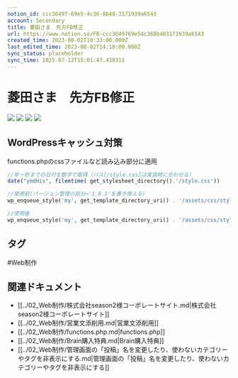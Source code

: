 ```yaml
---
notion_id: ccc36497-69e5-4c36-8b48-3171939a6543
account: Secondary
title: 菱田さま　先方FB修正
url: https://www.notion.so/FB-ccc3649769e54c368b483171939a6543
created_time: 2023-08-02T10:33:00.000Z
last_edited_time: 2023-08-02T14:18:00.000Z
sync_status: placeholder
sync_time: 2025-07-12T15:01:47.430311
---
```

# 菱田さま　先方FB修正

![](https://prod-files-secure.s3.us-west-2.amazonaws.com/d58fe38c-a9d4-4466-aed9-85604b7b2c6d/846a7706-5d8b-44bf-8b49-a0eb6615d26f/%E3%82%B9%E3%82%AF%E3%83%AA%E3%83%BC%E3%83%B3%E3%82%B7%E3%83%A7%E3%83%83%E3%83%88_2023-08-02_19.33.16.png?X-Amz-Algorithm=AWS4-HMAC-SHA256&X-Amz-Content-Sha256=UNSIGNED-PAYLOAD&X-Amz-Credential=ASIAZI2LB4667NMKFQIT%2F20250719%2Fus-west-2%2Fs3%2Faws4_request&X-Amz-Date=20250719T065907Z&X-Amz-Expires=3600&X-Amz-Security-Token=IQoJb3JpZ2luX2VjEIX%2F%2F%2F%2F%2F%2F%2F%2F%2F%2FwEaCXVzLXdlc3QtMiJGMEQCIBOsQF%2F0agLzgiWAhcy0TklieQJ3VvfJYjSgAO7%2B9xMmAiB60CgO4ZACYTggpk5OzEGiMuh5CnDMpqKfDfxqL4djrSqIBAie%2F%2F%2F%2F%2F%2F%2F%2F%2F%2F8BEAAaDDYzNzQyMzE4MzgwNSIMG9xRCzGLGnMkpTgrKtwDxaaESl9HYsryzGWjttLUSIPP0NAb30UxswIP6Ad7E8JH4EAs2K%2FNPAKUF6Hdb1%2FC9hi12FhQFE4i5qtDTLvb6eTN78FuyRF5zffXmixegQIotA0grfjSmRRwzg44gnU3lQZi7pIDh5gtcuHAZgl9HMRy7Grkg8HlHej9dYflDu7jjYzZ%2FCi25X3UUYKbGfy6Bf1y%2BdCqPwEbzPeStyinjFeyTfEVCnyc4GdoD%2BJVC0tfsGmVzxgicyc3DGBYhF2oeQpRVfB2r6E6KXssW%2BrkgWkA4%2BlooTmfK%2BrJUOlFvnxsp49LnR1XM50BoBucz4Udqm97XkabTOQd9AuSSaz%2BcXg1HRKznehP1E8mUoEzaKDTpyWvUv4VOAE7y1fxDcj7NhzmoDeeR41gLj6yqBKxAfhQUcgT0quG5tZ3EAR4r4x5wsvKwVkdXytP%2FnvWXtHX%2FwQtNV2m4fn0OBFMIPlvENITG7fyo%2BQ8nLg5cl39jJ8N8EUnw3yS9TlEAFSGPlLVt6bub%2FoG3ws3q4UryRJhIifHxdobqwlJW49qm%2Fyxk7GEzEtuTHC7ZkP5kBkQn25toy4V%2F4zdPhrySZBKPw2jDjtef0oxU%2BI8TddC8o6tDTGDwpoA9zCNbWDPELwwtMXswwY6pgFgyae4F28ZHC59LRXjnaj%2FEF%2FOQP1WMQie0wrdVziyTpdt83hiB0KgwcNbCf5%2FiNG4hFXP1RbT7UflaZn6IxBCD9eJxYgEoIkqTWDLfMLQ91AOMtfoJCJQNnxFsR%2BtdZhiPcBU4Yk8CX180xe66%2Bn5esoZdCObRfKto4sKpQ4%2BcNMHuztlvtqMjzLIZYMwKcuB6VM9S8m24A7ht9wxoR%2BvXoanjNfC&X-Amz-Signature=6cee4493221b6a1cfbbd50b050c006fb805664cbda6f1f264d60b53c07a99aa7&X-Amz-SignedHeaders=host&x-amz-checksum-mode=ENABLED&x-id=GetObject)
![](https://prod-files-secure.s3.us-west-2.amazonaws.com/d58fe38c-a9d4-4466-aed9-85604b7b2c6d/94b43f66-5692-4aa6-9e98-f67d5d788fe0/%E3%82%B9%E3%82%AF%E3%83%AA%E3%83%BC%E3%83%B3%E3%82%B7%E3%83%A7%E3%83%83%E3%83%88_2023-08-02_19.33.25.png?X-Amz-Algorithm=AWS4-HMAC-SHA256&X-Amz-Content-Sha256=UNSIGNED-PAYLOAD&X-Amz-Credential=ASIAZI2LB4667NMKFQIT%2F20250719%2Fus-west-2%2Fs3%2Faws4_request&X-Amz-Date=20250719T065907Z&X-Amz-Expires=3600&X-Amz-Security-Token=IQoJb3JpZ2luX2VjEIX%2F%2F%2F%2F%2F%2F%2F%2F%2F%2FwEaCXVzLXdlc3QtMiJGMEQCIBOsQF%2F0agLzgiWAhcy0TklieQJ3VvfJYjSgAO7%2B9xMmAiB60CgO4ZACYTggpk5OzEGiMuh5CnDMpqKfDfxqL4djrSqIBAie%2F%2F%2F%2F%2F%2F%2F%2F%2F%2F8BEAAaDDYzNzQyMzE4MzgwNSIMG9xRCzGLGnMkpTgrKtwDxaaESl9HYsryzGWjttLUSIPP0NAb30UxswIP6Ad7E8JH4EAs2K%2FNPAKUF6Hdb1%2FC9hi12FhQFE4i5qtDTLvb6eTN78FuyRF5zffXmixegQIotA0grfjSmRRwzg44gnU3lQZi7pIDh5gtcuHAZgl9HMRy7Grkg8HlHej9dYflDu7jjYzZ%2FCi25X3UUYKbGfy6Bf1y%2BdCqPwEbzPeStyinjFeyTfEVCnyc4GdoD%2BJVC0tfsGmVzxgicyc3DGBYhF2oeQpRVfB2r6E6KXssW%2BrkgWkA4%2BlooTmfK%2BrJUOlFvnxsp49LnR1XM50BoBucz4Udqm97XkabTOQd9AuSSaz%2BcXg1HRKznehP1E8mUoEzaKDTpyWvUv4VOAE7y1fxDcj7NhzmoDeeR41gLj6yqBKxAfhQUcgT0quG5tZ3EAR4r4x5wsvKwVkdXytP%2FnvWXtHX%2FwQtNV2m4fn0OBFMIPlvENITG7fyo%2BQ8nLg5cl39jJ8N8EUnw3yS9TlEAFSGPlLVt6bub%2FoG3ws3q4UryRJhIifHxdobqwlJW49qm%2Fyxk7GEzEtuTHC7ZkP5kBkQn25toy4V%2F4zdPhrySZBKPw2jDjtef0oxU%2BI8TddC8o6tDTGDwpoA9zCNbWDPELwwtMXswwY6pgFgyae4F28ZHC59LRXjnaj%2FEF%2FOQP1WMQie0wrdVziyTpdt83hiB0KgwcNbCf5%2FiNG4hFXP1RbT7UflaZn6IxBCD9eJxYgEoIkqTWDLfMLQ91AOMtfoJCJQNnxFsR%2BtdZhiPcBU4Yk8CX180xe66%2Bn5esoZdCObRfKto4sKpQ4%2BcNMHuztlvtqMjzLIZYMwKcuB6VM9S8m24A7ht9wxoR%2BvXoanjNfC&X-Amz-Signature=ff2b1d2194019e49adc3d591933da156d032143f24db31b7ba815409c7a5ba2d&X-Amz-SignedHeaders=host&x-amz-checksum-mode=ENABLED&x-id=GetObject)
![](https://prod-files-secure.s3.us-west-2.amazonaws.com/d58fe38c-a9d4-4466-aed9-85604b7b2c6d/2535173e-f164-495c-9ae9-618fd3e30279/%E3%82%B9%E3%82%AF%E3%83%AA%E3%83%BC%E3%83%B3%E3%82%B7%E3%83%A7%E3%83%83%E3%83%88_2023-08-02_19.33.41.png?X-Amz-Algorithm=AWS4-HMAC-SHA256&X-Amz-Content-Sha256=UNSIGNED-PAYLOAD&X-Amz-Credential=ASIAZI2LB4667NMKFQIT%2F20250719%2Fus-west-2%2Fs3%2Faws4_request&X-Amz-Date=20250719T065907Z&X-Amz-Expires=3600&X-Amz-Security-Token=IQoJb3JpZ2luX2VjEIX%2F%2F%2F%2F%2F%2F%2F%2F%2F%2FwEaCXVzLXdlc3QtMiJGMEQCIBOsQF%2F0agLzgiWAhcy0TklieQJ3VvfJYjSgAO7%2B9xMmAiB60CgO4ZACYTggpk5OzEGiMuh5CnDMpqKfDfxqL4djrSqIBAie%2F%2F%2F%2F%2F%2F%2F%2F%2F%2F8BEAAaDDYzNzQyMzE4MzgwNSIMG9xRCzGLGnMkpTgrKtwDxaaESl9HYsryzGWjttLUSIPP0NAb30UxswIP6Ad7E8JH4EAs2K%2FNPAKUF6Hdb1%2FC9hi12FhQFE4i5qtDTLvb6eTN78FuyRF5zffXmixegQIotA0grfjSmRRwzg44gnU3lQZi7pIDh5gtcuHAZgl9HMRy7Grkg8HlHej9dYflDu7jjYzZ%2FCi25X3UUYKbGfy6Bf1y%2BdCqPwEbzPeStyinjFeyTfEVCnyc4GdoD%2BJVC0tfsGmVzxgicyc3DGBYhF2oeQpRVfB2r6E6KXssW%2BrkgWkA4%2BlooTmfK%2BrJUOlFvnxsp49LnR1XM50BoBucz4Udqm97XkabTOQd9AuSSaz%2BcXg1HRKznehP1E8mUoEzaKDTpyWvUv4VOAE7y1fxDcj7NhzmoDeeR41gLj6yqBKxAfhQUcgT0quG5tZ3EAR4r4x5wsvKwVkdXytP%2FnvWXtHX%2FwQtNV2m4fn0OBFMIPlvENITG7fyo%2BQ8nLg5cl39jJ8N8EUnw3yS9TlEAFSGPlLVt6bub%2FoG3ws3q4UryRJhIifHxdobqwlJW49qm%2Fyxk7GEzEtuTHC7ZkP5kBkQn25toy4V%2F4zdPhrySZBKPw2jDjtef0oxU%2BI8TddC8o6tDTGDwpoA9zCNbWDPELwwtMXswwY6pgFgyae4F28ZHC59LRXjnaj%2FEF%2FOQP1WMQie0wrdVziyTpdt83hiB0KgwcNbCf5%2FiNG4hFXP1RbT7UflaZn6IxBCD9eJxYgEoIkqTWDLfMLQ91AOMtfoJCJQNnxFsR%2BtdZhiPcBU4Yk8CX180xe66%2Bn5esoZdCObRfKto4sKpQ4%2BcNMHuztlvtqMjzLIZYMwKcuB6VM9S8m24A7ht9wxoR%2BvXoanjNfC&X-Amz-Signature=0d946359bcd065c62933b401bb9acebf21f3e3ef74dbc018797d91362cdc0b59&X-Amz-SignedHeaders=host&x-amz-checksum-mode=ENABLED&x-id=GetObject)
![](https://prod-files-secure.s3.us-west-2.amazonaws.com/d58fe38c-a9d4-4466-aed9-85604b7b2c6d/c7fbdebc-478d-4250-ab40-15b99f5b440c/%E3%82%B9%E3%82%AF%E3%83%AA%E3%83%BC%E3%83%B3%E3%82%B7%E3%83%A7%E3%83%83%E3%83%88_2023-08-02_19.33.50.png?X-Amz-Algorithm=AWS4-HMAC-SHA256&X-Amz-Content-Sha256=UNSIGNED-PAYLOAD&X-Amz-Credential=ASIAZI2LB4667NMKFQIT%2F20250719%2Fus-west-2%2Fs3%2Faws4_request&X-Amz-Date=20250719T065907Z&X-Amz-Expires=3600&X-Amz-Security-Token=IQoJb3JpZ2luX2VjEIX%2F%2F%2F%2F%2F%2F%2F%2F%2F%2FwEaCXVzLXdlc3QtMiJGMEQCIBOsQF%2F0agLzgiWAhcy0TklieQJ3VvfJYjSgAO7%2B9xMmAiB60CgO4ZACYTggpk5OzEGiMuh5CnDMpqKfDfxqL4djrSqIBAie%2F%2F%2F%2F%2F%2F%2F%2F%2F%2F8BEAAaDDYzNzQyMzE4MzgwNSIMG9xRCzGLGnMkpTgrKtwDxaaESl9HYsryzGWjttLUSIPP0NAb30UxswIP6Ad7E8JH4EAs2K%2FNPAKUF6Hdb1%2FC9hi12FhQFE4i5qtDTLvb6eTN78FuyRF5zffXmixegQIotA0grfjSmRRwzg44gnU3lQZi7pIDh5gtcuHAZgl9HMRy7Grkg8HlHej9dYflDu7jjYzZ%2FCi25X3UUYKbGfy6Bf1y%2BdCqPwEbzPeStyinjFeyTfEVCnyc4GdoD%2BJVC0tfsGmVzxgicyc3DGBYhF2oeQpRVfB2r6E6KXssW%2BrkgWkA4%2BlooTmfK%2BrJUOlFvnxsp49LnR1XM50BoBucz4Udqm97XkabTOQd9AuSSaz%2BcXg1HRKznehP1E8mUoEzaKDTpyWvUv4VOAE7y1fxDcj7NhzmoDeeR41gLj6yqBKxAfhQUcgT0quG5tZ3EAR4r4x5wsvKwVkdXytP%2FnvWXtHX%2FwQtNV2m4fn0OBFMIPlvENITG7fyo%2BQ8nLg5cl39jJ8N8EUnw3yS9TlEAFSGPlLVt6bub%2FoG3ws3q4UryRJhIifHxdobqwlJW49qm%2Fyxk7GEzEtuTHC7ZkP5kBkQn25toy4V%2F4zdPhrySZBKPw2jDjtef0oxU%2BI8TddC8o6tDTGDwpoA9zCNbWDPELwwtMXswwY6pgFgyae4F28ZHC59LRXjnaj%2FEF%2FOQP1WMQie0wrdVziyTpdt83hiB0KgwcNbCf5%2FiNG4hFXP1RbT7UflaZn6IxBCD9eJxYgEoIkqTWDLfMLQ91AOMtfoJCJQNnxFsR%2BtdZhiPcBU4Yk8CX180xe66%2Bn5esoZdCObRfKto4sKpQ4%2BcNMHuztlvtqMjzLIZYMwKcuB6VM9S8m24A7ht9wxoR%2BvXoanjNfC&X-Amz-Signature=8ce77cdc13786babc2dd74f34ca753d9083d04e9435c895b446785ed1dcbc3e4&X-Amz-SignedHeaders=host&x-amz-checksum-mode=ENABLED&x-id=GetObject)
## WordPressキャッシュ対策
functions.phpのcssファイルなど読み込み部分に適用
```php
//年〜秒までの日付を数字で取得（パス[/style.css]は実装時に合わせる）
date("ymdHis", filemtime( get_stylesheet_directory().'/style.css'))

//使用前(バージョン管理の部分→'1.0.1'を書き換える)
wp_enqueue_style('my', get_template_directory_uri() . '/assets/css/styles.css', array(), '1.0.1', 'all');

//使用後
wp_enqueue_style('my', get_template_directory_uri() . '/assets/css/styles.css', array(), date("ymdHis", filemtime(get_stylesheet_directory() . '/assets/css/styles.css')), 'all');
```

## タグ

#Web制作 

## 関連ドキュメント

- [[../02_Web制作/株式会社season2様コーポレートサイト.md|株式会社season2様コーポレートサイト]]
- [[../02_Web制作/営業文添削用.md|営業文添削用]]
- [[../02_Web制作/functions.php.md|functions.php]]
- [[../02_Web制作/Brain購入特典.md|Brain購入特典]]
- [[../02_Web制作/管理画面の「投稿」名を変更したり、使わないカテゴリーやタグを非表示にする.md|管理画面の「投稿」名を変更したり、使わないカテゴリーやタグを非表示にする]]
